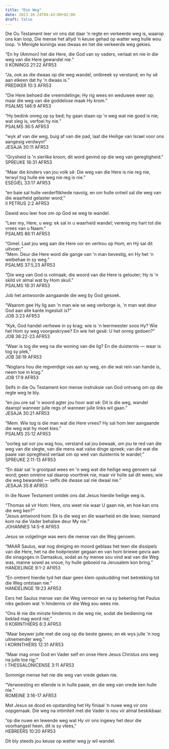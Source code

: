 ```yaml
---
title: "Die Weg"
date: 2023-10-24T04:43:00+02:00
draft: false
---
```

<html>
 <head></head>
 <body>
  <p>Die Ou Testament leer vir ons dat daar ‘n regte en verkeerde weg is, waarop ons kan loop, Die mense het altyd ‘n keuse gehad op watter weg hulle wou loop. ‘n Menigte konings was dwaas en het die verkeerde weg gekies.</p>
  <p>“En hy (Ammon) het die Here, die God van sy vaders, verlaat en nie in die weg van die Here gewandel nie.”<br>‭‭II KONINGS‬ ‭21‬:‭22‬ ‭AFR53‬‬</p>
  <p>“Ja, ook as die dwaas op die weg wandel, ontbreek sy verstand; en hy sê aan elkeen dat hy 'n dwaas is.”<br>‭‭PREDIKER‬ ‭10‬:‭3‬ ‭AFR53‬‬</p>
  <p>“Die Here behoed die vreemdelinge; Hy rig wees en weduwee weer op; maar die weg van die goddelose maak Hy krom.”<br>‭‭PSALMS‬ ‭146‬:‭9‬ ‭AFR53‬‬</p>
  <p>“Hy bedink onreg op sy bed; hy gaan staan op 'n weg wat nie goed is nie; wat sleg is, verfoei hy nie.”<br>‭‭PSALMS‬ ‭36‬:‭5‬ ‭AFR53‬‬</p>
  <p>“wyk af van die weg, buig af van die pad, laat die Heilige van Israel voor ons aangesig verdwyn!”<br>‭‭JESAJA‬ ‭30‬:‭11‬ ‭AFR53‬‬</p>
  <p>“Grysheid is 'n sierlike kroon; dit word gevind op die weg van geregtigheid.”<br>‭‭SPREUKE‬ ‭16‬:‭31‬ ‭AFR53‬‬</p>
  <p>“Maar die kinders van jou volk sê: Die weg van die Here is nie reg nie, terwyl tog hulle eie weg nie reg is nie.”<br>‭‭ESÉGIËL‬ ‭33‬:‭17‬ ‭AFR53‬‬</p>
  <p>“en baie sal hulle verderflikhede navolg, en om hulle ontwil sal die weg van die waarheid gelaster word;”<br>‭‭II PETRUS‬ ‭2‬:‭2‬ ‭AFR53‬‬</p>
  <p>Dawid wou leer hoe om op God se weg te wandel.</p>
  <p>“Leer my, Here, u weg: ek sal in u waarheid wandel; verenig my hart tot die vrees van u Naam.”<br>‭‭PSALMS‬ ‭86‬:‭11‬ ‭AFR53‬‬</p>
  <p>“Gimel. Laat jou weg aan die Here oor en vertrou op Hom, en Hý sal dit uitvoer;”<br>“Mem. Deur die Here word die gange van 'n man bevestig, en Hy het 'n welbehae in sy weg.”<br>‭‭PSALMS‬ ‭37‬:‭5,23‬ ‭AFR53‬‬</p>
  <p>“Die weg van God is volmaak; die woord van die Here is gelouter; Hy is 'n skild vir almal wat by Hom skuil.”<br>‭‭PSALMS‬ ‭18‬:‭31‬ ‭AFR53‬‬</p>
  <p>Job het antwoorde aangaande die weg by God gesoek.</p>
  <p>“Waarom gee Hy lig aan 'n man wie se weg verborge is, 'n man wat deur God aan alle kante ingesluit is?”<br>‭‭JOB‬ ‭3‬:‭23‬ ‭AFR53‬‬</p>
  <p>“Kyk, God handel verhewe in sy krag; wie is 'n leermeester soos Hy? Wie het Hom sy weg voorgeskrywe? En wie het gesê: U het onreg gedoen?”<br>‭‭JOB‬ ‭36‬:‭22‬-‭23‬ ‭AFR53‬‬</p>
  <p>“Waar is tog die weg na die woning van die lig? En die duisternis — waar is tog sy plek,”<br>‭‭JOB‬ ‭38‬:‭19‬ ‭AFR53‬‬</p>
  <p>“Nogtans hou die regverdige vas aan sy weg, en die wat rein van hande is, neem toe in krag.”<br>‭‭JOB‬ ‭17‬:‭9‬ ‭AFR53‬‬</p>
  <p>Selfs in die Ou Testament kon mense instruksie van God ontvang om op die regte weg te bly.</p>
  <p>“en jou ore sal 'n woord agter jou hoor wat sê: Dit is die weg, wandel daarop! wanneer julle regs of wanneer julle links wil gaan.”<br>‭‭JESAJA‬ ‭30‬:‭21‬ ‭AFR53‬‬</p>
  <p>“Mem. Wie tog is die man wat die Here vrees? Hy sal hom leer aangaande die weg wat hy moet kies.”<br>‭‭PSALMS‬ ‭25‬:‭12‬ ‭AFR53‬‬</p>
  <p>“oorleg sal oor jou wag hou, verstand sal jou bewaak, om jou te red van die weg van die slegte, van die mens wat valse dinge spreek; van die wat die paaie van opregtheid verlaat om op weë van duisternis te wandel;”<br>‭‭SPREUKE‬ ‭2‬:‭11‬-‭13‬ ‭AFR53‬‬</p>
  <p>“En dáár sal 'n grootpad wees en 'n weg wat die heilige weg genoem sal word; geen onreine sal daarop voorttrek nie, maar vir húlle sal dit wees; wie die weg bewandel — selfs die dwase sal nie dwaal nie.”<br>‭‭JESAJA‬ ‭35‬:‭8‬ ‭AFR53‬‬</p>
  <p>In die Nuwe Testament ontdek ons dat Jesus hierdie heilige weg is.</p>
  <p>“Thomas sê vir Hom: Here, ons weet nie waar U gaan nie, en hoe kan ons die weg ken?”<br>“Jesus antwoord hom: Ek is die weg en die waarheid en die lewe; niemand kom na die Vader behalwe deur My nie.”<br>‭‭JOHANNES‬ ‭14‬:‭5-6‬ ‭AFR53‬‬</p>
  <p>Jesus se volgelinge was eers die mense van die Weg genoem.</p>
  <p>“MAAR Saulus, wat nog dreiging en moord geblaas het teen die dissipels van die Here, het na die hoëpriester gegaan en van hom briewe gevra aan die sinagoges in Damaskus, sodat as hy mense sou vind wat van die Weg was, manne sowel as vroue, hy hulle geboeid na Jerusalem kon bring.”<br>‭‭HANDELINGE‬ ‭9‬:‭1‬-‭2‬ ‭AFR53‬‬</p>
  <p>“En omtrent hierdie tyd het daar geen klein opskudding met betrekking tot die Weg ontstaan nie.”<br>‭‭HANDELINGE‬ ‭19‬:‭23‬ ‭AFR53‬‬</p>
  <p>Eers het Saulus mense van die Weg vermoor en na sy bekering het Paulus niks gedoen wat ‘n hindernis vir die Weg sou wees nie.</p>
  <p>“Ons lê nie die minste hindernis in die weg nie, sodat die bediening nie beklad mag word nie;”<br>‭‭II KORINTHIËRS‬ ‭6‬:‭3‬ ‭AFR53‬‬</p>
  <p>“Maar beywer julle met die oog op die beste gawes; en ek wys julle 'n nog uitnemender weg.”<br>‭‭I KORINTHIËRS‬ ‭12‬:‭31‬ ‭AFR53‬‬</p>
  <p>“Maar mag onse God en Vader self en onse Here Jesus Christus ons weg na julle toe rig;”<br>‭‭I THESSALONICENSE‬ ‭3‬:‭11‬ ‭AFR53‬‬</p>
  <p>Sommige mense het nie die weg van vrede geken nie.</p>
  <p>“Verwoesting en ellende is in hulle paaie, en die weg van vrede ken hulle nie.”<br>‭‭ROMEINE‬ ‭3‬:‭16‬-‭17‬ ‭AFR53‬‬</p>
  <p>Met Jesus se dood en opstanding het Hy finiaal ‘n nuwe weg vir ons oopgemaak. Die weg na intimiteit met die Vader is nou vir almal beskikbaar.</p>
  <p>“op die nuwe en lewende weg wat Hy vir ons ingewy het deur die voorhangsel heen, dit is sy vlees,”<br>‭‭HEBREËRS‬ ‭10‬:‭20‬ ‭AFR53‬‬</p>
  <p>Dit bly steeds jou keuse op watter weg jy wil wandel.</p>
  <p>&nbsp;</p>
  <p>&nbsp;</p>
  <p>&nbsp;</p>
 </body>
</html>